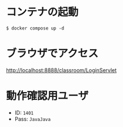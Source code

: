 # コンテナの起動
```shell
$ docker compose up -d
```

# ブラウザでアクセス
[http://localhost:8888/classroom/LoginServlet](http://localhost:8888/classroom/LoginServlet)

# 動作確認用ユーザ
- ID: `1401`
- Pass: `JavaJava`

